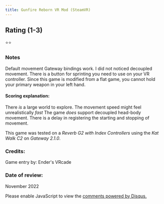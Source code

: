 ```yaml
---
title: Gunfire Reborn VR Mod (SteamVR)
---
```


## Rating (1-3)
⭐⭐

### Notes
Default movement Gateway bindings work.  I did not noticed decoupled movement.  There is a button for sprinting you need to use on your VR controller.  Since this game is modified from a flat game, you cannot hold your primary weapon in your left hand.

#### Scoring explanation:
There *is* a large world to explore.
The movement speed might feel unrealistically *fast*
The game *does* support decoupled head-body movement.
There is a delay in registering the starting and stopping of movement. 

This game was tested on a *Reverb G2 with Index Controllers* using the *Kat Walk C2* on *Gateway 2.1.0*.
### Credits:
Game entry by: Ender's VRcade

### Date of review:
November 2022

<div id="disqus_thread"></div>
<script>
    /**
    *  RECOMMENDED CONFIGURATION VARIABLES: EDIT AND UNCOMMENT THE SECTION BELOW TO INSERT DYNAMIC VALUES FROM YOUR PLATFORM OR CMS.
    *  LEARN WHY DEFINING THESE VARIABLES IS IMPORTANT: https://disqus.com/admin/universalcode/#configuration-variables    */
    /*
    var disqus_config = function () {
    this.page.url = PAGE_URL;  // Replace PAGE_URL with your page's canonical URL variable
    this.page.identifier = PAGE_IDENTIFIER; // Replace PAGE_IDENTIFIER with your page's unique identifier variable
    };
    */
    (function() { // DON'T EDIT BELOW THIS LINE
    var d = document, s = d.createElement('script');
    s.src = 'https://EXAMPLE.disqus.com/embed.js';
    s.setAttribute('data-timestamp', +new Date());
    (d.head || d.body).appendChild(s);
    })();
</script>
<noscript>Please enable JavaScript to view the <a href="https://disqus.com/?ref_noscript">comments powered by Disqus.</a></noscript>
